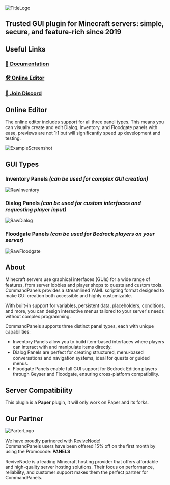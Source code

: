 ![TitleLogo](https://commandpanels.net/resource_images/main_logo.png)

## Trusted GUI plugin for Minecraft servers: simple, secure, and feature-rich since 2019

## Useful Links

### [📘 Documentation](https://docs.commandpanels.net)
### [🛠️ Online Editor](https://commandpanels.net/editor)
### [💬 Join Discord](https://discord.gg/WFQMTZxa53)

## Online Editor
The online editor includes support for all three panel types. This means you can visually create and edit Dialog, Inventory, and Floodgate panels with ease, previews are not 1:1 but will significantly speed up development and testing.

![ExampleScreenshot](https://commandpanels.net/resource_images/example_editor.png)

## GUI Types

### Inventory Panels *(can be used for complex GUI creation)*
![RawInventory](https://commandpanels.net/resource_images/raw_inventory.webp)
### Dialog Panels *(can be used for custom interfaces and requesting player input)*
![RawDialog](https://commandpanels.net/resource_images/raw_dialog.webp)
### Floodgate Panels *(can be used for Bedrock players on your server)*
![RawFloodgate](https://commandpanels.net/resource_images/raw_floodgate.webp)

## About
Minecraft servers use graphical interfaces (GUIs) for a wide range of features,
from server lobbies and player shops to quests and custom tools. CommandPanels provides a
streamlined YAML scripting format designed to make GUI creation both accessible and highly customizable.

With built-in support for variables, persistent data, placeholders,
conditions, and more, you can design interactive menus tailored to your server's needs without complex programming.

CommandPanels supports three distinct panel types, each with unique capabilities:

- Inventory Panels allow you to build item-based interfaces where players can interact with and manipulate items directly.
- Dialog Panels are perfect for creating structured, menu-based conversations and navigation systems, ideal for quests or guided menus.
- Floodgate Panels enable full GUI support for Bedrock Edition players through Geyser and Floodgate, ensuring cross-platform compatibility.

## Server Compatibility

This plugin is a **Paper** plugin, it will only work on Paper and its forks.

## Our Partner

![ParterLogo](https://commandpanels.net/resource_images/partner_logo.png)

We have proudly partnered with [ReviveNode](http://billing.revivenode.com/aff.php?aff=379)!  
CommandPanels users have been offered 15% off on the first month by using the Promocode: **PANELS**

ReviveNode is a leading Minecraft hosting provider that offers affordable and high-quality server hosting solutions.
Their focus on performance, reliability, and customer support makes them the perfect partner for CommandPanels.